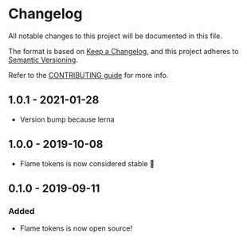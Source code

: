 # Changelog

All notable changes to this project will be documented in this file.

The format is based on [Keep a Changelog](https://keepachangelog.com/en/1.0.0/),
and this project adheres to [Semantic Versioning](https://semver.org/spec/v2.0.0.html).

Refer to the [CONTRIBUTING guide](https://github.com/lightspeed/flame/blob/master/.github/CONTRIBUTING.md) for more info.

## 1.0.1 - 2021-01-28

- Version bump because lerna

## 1.0.0 - 2019-10-08

- Flame tokens is now considered stable :tada:

## 0.1.0 - 2019-09-11

### Added

- Flame tokens is now open source!
